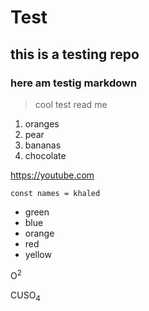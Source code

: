# Test
## this is a testing repo
### here am testig markdown

> cool test read me 

1. oranges
2. pear
3. bananas
4. chocolate

https://youtube.com

`const names = khaled`

- green
- blue
- orange
- red
- yellow

O<sup>2</sup>

CUSO<sub>4</sub>
